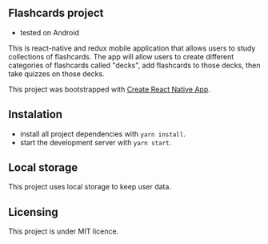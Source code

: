 ## Flashcards project

- tested on Android

This is react-native and redux mobile application that allows users to study collections of flashcards. The app will allow users to create different categories of flashcards called "decks", add flashcards to those decks, then take quizzes on those decks.

This project was bootstrapped with [Create React Native App](https://github.com/react-community/create-react-native-app).


## Instalation

* install all project dependencies with `yarn install`.
* start the development server with `yarn start`.

## Local storage

This project uses local storage to keep user data.

## Licensing

This project is under MIT licence.
